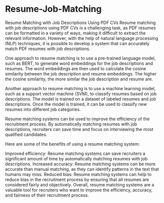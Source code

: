 # Resume-Job-Matching

Resume Matching with Job Descriptions Using PDF CVs
Resume matching with job descriptions using PDF CVs is a challenging task, as PDF resumes can be formatted in a variety of ways, making it difficult to extract the relevant information. However, with the help of natural language processing (NLP) techniques, it is possible to develop a system that can accurately match PDF resumes with job descriptions.

One approach to resume matching is to use a pre-trained language model, such as BERT, to generate word embeddings for the job descriptions and resumes. The word embeddings are then used to calculate the cosine similarity between the job description and resume embeddings. The higher the cosine similarity, the more similar the job description and resume are.

Another approach to resume matching is to use a machine learning model, such as a support vector machine (SVM), to classify resumes based on job descriptions. The model is trained on a dataset of labeled resumes and job descriptions. Once the model is trained, it can be used to classify new resumes into different job categories.

Resume matching systems can be used to improve the efficiency of the recruitment process. By automatically matching resumes with job descriptions, recruiters can save time and focus on interviewing the most qualified candidates.

Here are some of the benefits of using a resume matching system:

Improved efficiency: Resume matching systems can save recruiters a significant amount of time by automatically matching resumes with job descriptions.
Increased accuracy: Resume matching systems can be more accurate than manual matching, as they can identify patterns in the text that humans may miss.
Reduced bias: Resume matching systems can help to reduce bias in the recruitment process by ensuring that all resumes are considered fairly and objectively.
Overall, resume matching systems are a valuable tool for recruiters who want to improve the efficiency, accuracy, and fairness of their recruitment process.

